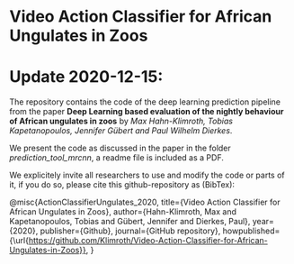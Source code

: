 # Video Action Classifier for African Ungulates in Zoos

# Update 2020-12-15:
The repository contains the code of the deep learning prediction pipeline from the paper **Deep Learning based evaluation of the nightly behaviour of African ungulates in zoos** by  *Max Hahn-Klimroth, Tobias Kapetanopoulos, Jennifer Gübert and Paul Wilhelm Dierkes*. 

We present the code as discussed in the paper in the folder *prediction_tool_mrcnn*, a readme file is included as a PDF. 

We explicitely invite all researchers to use and modify the code or parts of it, if you do so, please cite this github-repository as (BibTex):

@misc{ActionClassifierUngulates_2020,
   title={Video Action Classifier for African Ungulates in Zoos},
   author={Hahn-Klimroth, Max and Kapetanopoulos, Tobias and Gübert, Jennifer and Dierkes, Paul},
   year={2020},
   publisher={Github},
   journal={GitHub repository},
   howpublished={\url{https://github.com/Klimroth/Video-Action-Classifier-for-African-Ungulates-in-Zoos}},
}
